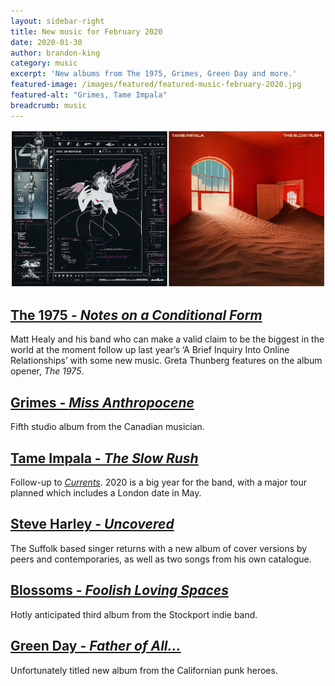 ```yaml
---
layout: sidebar-right
title: New music for February 2020
date: 2020-01-30
author: brandon-king
category: music
excerpt: 'New albums from The 1975, Grimes, Green Day and more.'
featured-image: /images/featured/featured-music-february-2020.jpg
featured-alt: "Grimes, Tame Impala"
breadcrumb: music
---
```


![Grimes, Tame Impala](/images/featured/featured-music-february-2020.jpg)

## [The 1975 - <cite>Notes on a Conditional Form</cite>](https://suffolk.spydus.co.uk/cgi-bin/spydus.exe/ENQ/OPAC/BIBENQ?BRN=2677884)

Matt Healy and his band who can make a valid claim to be the biggest in the world at the moment follow up last year’s ‘A Brief Inquiry Into Online Relationships’ with some new music. Greta Thunberg features on the album opener, <cite>The 1975</cite>.

## [Grimes - <cite>Miss Anthropocene</cite>](https://suffolk.spydus.co.uk/cgi-bin/spydus.exe/ENQ/OPAC/BIBENQ?BRN=2706652)

Fifth studio album from the Canadian musician.

## [Tame Impala - <cite>The Slow Rush</cite>](https://suffolk.spydus.co.uk/cgi-bin/spydus.exe/ENQ/OPAC/BIBENQ?BRN=2697685)

Follow-up to [<cite>Currents</cite>](https://suffolk.spydus.co.uk/cgi-bin/spydus.exe/ENQ/OPAC/BIBENQ?BRN=1810030). 2020 is a big year for the band, with a major tour planned which includes a London date in May.

## [Steve Harley - <cite>Uncovered</cite>](https://suffolk.spydus.co.uk/cgi-bin/spydus.exe/ENQ/OPAC/BIBENQ?BRN=2715047)

The Suffolk based singer returns with a new album of cover versions by peers and contemporaries, as well as two songs from his own catalogue.

## [Blossoms - <cite>Foolish Loving Spaces</cite>](https://suffolk.spydus.co.uk/cgi-bin/spydus.exe/ENQ/OPAC/BIBENQ?BRN=2685756)

Hotly anticipated third album from the Stockport indie band.

## [Green Day - <cite>Father of All...</cite>](https://suffolk.spydus.co.uk/cgi-bin/spydus.exe/ENQ/OPAC/BIBENQ?BRN=2677136)

Unfortunately titled new album from the Californian punk heroes.
